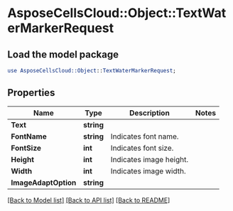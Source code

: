 # AsposeCellsCloud::Object::TextWaterMarkerRequest 

## Load the model package
```perl
use AsposeCellsCloud::Object::TextWaterMarkerRequest;
```

## Properties
Name | Type | Description | Notes
------------ | ------------- | ------------- | -------------
**Text** | **string** |  |
**FontName** | **string** | Indicates font name. |
**FontSize** | **int** | Indicates font size. |
**Height** | **int** | Indicates image height. |
**Width** | **int** | Indicates image width. |
**ImageAdaptOption** | **string** |  |  

[[Back to Model list]](../README.md#documentation-for-models) [[Back to API list]](../README.md#documentation-for-api-endpoints) [[Back to README]](../README.md)

